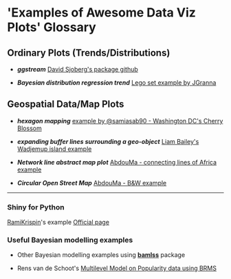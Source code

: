 #  'Examples of Awesome Data Viz Plots' Glossary 


## Ordinary Plots (Trends/Distributions)

* **_ggstream_** [David Sjoberg's package github](https://github.com/davidsjoberg/ggstream)  

* **_Bayesian distribution regression trend_** [Lego set example by JGranna](https://jgranna.github.io/posts/lego-sets.html)




## Geospatial Data/Map Plots

* **_hexagon mapping_** [example by @samiasab90 - Washington DC's Cherry Blossom](https://github.com/samiaab1990/30-day-map-challenge)

* **_expanding buffer lines surrounding a geo-object_** [Liam Bailey's Wadjemup island example](https://github.com/LiamDBailey/30DayMapChallenge_2022)

* **_Network line abstract map plot_** [AbdouMa - connecting lines of Africa example](https://github.com/AbdoulMa/30DayMapChallenge)

* **_Circular Open Street Map_** [AbdouMa - B&W example](https://github.com/AbdoulMa/30DayMapChallenge)



* * * 
### Shiny for Python
[RamiKrispin](https://github.com/RamiKrispin/shinylive)'s example
[Official page](https://shiny.rstudio.com/py/docs/ui-page-layouts.html#common-structure)

### Useful Bayesian modelling examples
* Other Bayesian modelling examples using [**bamlss**](http://www.bamlss.org/articles/jm.html#mayo-clinic-primary-biliary-cirrhosis-data) package

* Rens van de Schoot's [Multilevel Model on Popularity data using BRMS](https://www.rensvandeschoot.com/tutorials/brms-started/)

